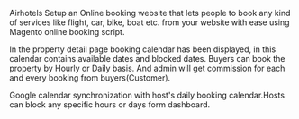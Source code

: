 Airhotels
Setup an Online booking website that lets people to book any kind of services like flight, car, bike, boat etc. from your website with ease using Magento online booking script.

In the property detail page booking calendar has been displayed, in this calendar contains available dates and blocked dates. Buyers can book the property by Hourly or Daily basis. And admin will get commission for each and every booking from buyers(Customer).

Google calendar synchronization with host's daily booking calendar.Hosts can block any specific hours or days form dashboard.